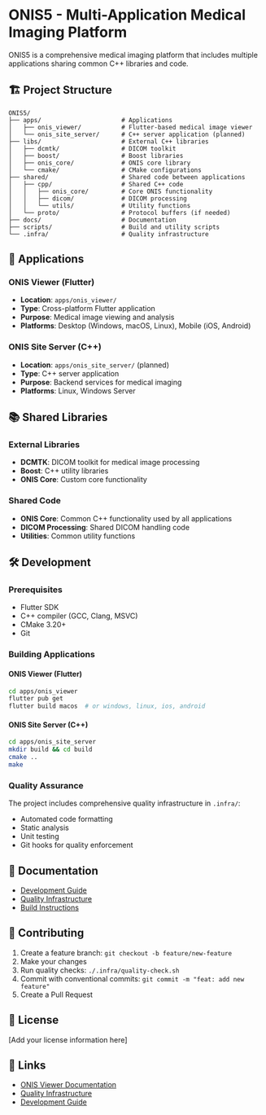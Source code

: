 # ONIS5 - Multi-Application Medical Imaging Platform

ONIS5 is a comprehensive medical imaging platform that includes multiple applications sharing common C++ libraries and code.

## 🏗️ Project Structure

```
ONIS5/
├── apps/                      # Applications
│   ├── onis_viewer/           # Flutter-based medical image viewer
│   └── onis_site_server/      # C++ server application (planned)
├── libs/                      # External C++ libraries
│   ├── dcmtk/                 # DICOM toolkit
│   ├── boost/                 # Boost libraries
│   ├── onis_core/             # ONIS core library
│   └── cmake/                 # CMake configurations
├── shared/                    # Shared code between applications
│   ├── cpp/                   # Shared C++ code
│   │   ├── onis_core/         # Core ONIS functionality
│   │   ├── dicom/             # DICOM processing
│   │   └── utils/             # Utility functions
│   └── proto/                 # Protocol buffers (if needed)
├── docs/                      # Documentation
├── scripts/                   # Build and utility scripts
└── .infra/                    # Quality infrastructure
```

## 🚀 Applications

### ONIS Viewer (Flutter)
- **Location**: `apps/onis_viewer/`
- **Type**: Cross-platform Flutter application
- **Purpose**: Medical image viewing and analysis
- **Platforms**: Desktop (Windows, macOS, Linux), Mobile (iOS, Android)

### ONIS Site Server (C++)
- **Location**: `apps/onis_site_server/` (planned)
- **Type**: C++ server application
- **Purpose**: Backend services for medical imaging
- **Platforms**: Linux, Windows Server

## 📚 Shared Libraries

### External Libraries
- **DCMTK**: DICOM toolkit for medical image processing
- **Boost**: C++ utility libraries
- **ONIS Core**: Custom core functionality

### Shared Code
- **ONIS Core**: Common C++ functionality used by all applications
- **DICOM Processing**: Shared DICOM handling code
- **Utilities**: Common utility functions

## 🛠️ Development

### Prerequisites
- Flutter SDK
- C++ compiler (GCC, Clang, MSVC)
- CMake 3.20+
- Git

### Building Applications

#### ONIS Viewer (Flutter)
```bash
cd apps/onis_viewer
flutter pub get
flutter build macos  # or windows, linux, ios, android
```

#### ONIS Site Server (C++)
```bash
cd apps/onis_site_server
mkdir build && cd build
cmake ..
make
```

### Quality Assurance
The project includes comprehensive quality infrastructure in `.infra/`:
- Automated code formatting
- Static analysis
- Unit testing
- Git hooks for quality enforcement

## 📖 Documentation

- [Development Guide](apps/onis_viewer/DEVELOPMENT.md)
- [Quality Infrastructure](.infra/README.md)
- [Build Instructions](apps/onis_viewer/COMPILE_AND_RUN.md)

## 🤝 Contributing

1. Create a feature branch: `git checkout -b feature/new-feature`
2. Make your changes
3. Run quality checks: `./.infra/quality-check.sh`
4. Commit with conventional commits: `git commit -m "feat: add new feature"`
5. Create a Pull Request

## 📄 License

[Add your license information here]

## 🔗 Links

- [ONIS Viewer Documentation](apps/onis_viewer/README.md)
- [Quality Infrastructure](.infra/README.md)
- [Development Guide](apps/onis_viewer/DEVELOPMENT.md) 